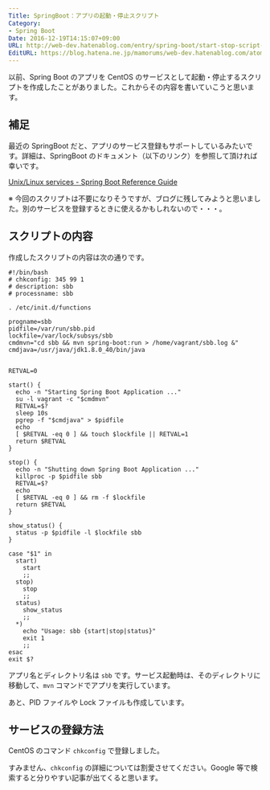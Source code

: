```yaml
---
Title: SpringBoot：アプリの起動・停止スクリプト
Category:
- Spring Boot
Date: 2016-12-19T14:15:07+09:00
URL: http://web-dev.hatenablog.com/entry/spring-boot/start-stop-script-chkconfig
EditURL: https://blog.hatena.ne.jp/mamorums/web-dev.hatenablog.com/atom/entry/10328749687199812058
---
```


以前、Spring Boot のアプリを CentOS のサービスとして起動・停止するスクリプトを作成したことがありました。これからその内容を書いていこうと思います。


## 補足
最近の SpringBoot だと、アプリのサービス登録もサポートしているみたいです。詳細は、SpringBoot のドキュメント（以下のリンク）を参照して頂ければ幸いです。

[Unix/Linux services - Spring Boot Reference Guide](http://docs.spring.io/spring-boot/docs/current/reference/htmlsingle/#deployment-service)

※ 今回のスクリプトは不要になりそうですが、ブログに残してみようと思いました。別のサービスを登録するときに使えるかもしれないので・・・。


## スクリプトの内容
作成したスクリプトの内容は次の通りです。

```
#!/bin/bash
# chkconfig: 345 99 1
# description: sbb
# processname: sbb

. /etc/init.d/functions

progname=sbb
pidfile=/var/run/sbb.pid
lockfile=/var/lock/subsys/sbb
cmdmvn="cd sbb && mvn spring-boot:run > /home/vagrant/sbb.log &"
cmdjava=/usr/java/jdk1.8.0_40/bin/java


RETVAL=0

start() {
  echo -n "Starting Spring Boot Application ..."
  su -l vagrant -c "$cmdmvn"
  RETVAL=$?
  sleep 10s
  pgrep -f "$cmdjava" > $pidfile
  echo
  [ $RETVAL -eq 0 ] && touch $lockfile || RETVAL=1
  return $RETVAL
}
 
stop() {
  echo -n "Shutting down Spring Boot Application ..."
  killproc -p $pidfile sbb
  RETVAL=$?
  echo
  [ $RETVAL -eq 0 ] && rm -f $lockfile
  return $RETVAL
}
 
show_status() {
  status -p $pidfile -l $lockfile sbb
}
 
case "$1" in
  start)
    start
    ;;
  stop)
    stop
    ;;
  status)
    show_status
    ;;
  *)
    echo "Usage: sbb {start|stop|status}"
    exit 1
    ;;
esac
exit $?
```

アプリ名とディレクトリ名は `sbb` です。サービス起動時は、そのディレクトリに移動して、`mvn` コマンドでアプリを実行しています。

あと、PID ファイルや Lock ファイルも作成しています。


## サービスの登録方法
CentOS のコマンド `chkconfig` で登録しました。

すみません、`chkconfig` の詳細については割愛させてください。Google 等で検索すると分りやすい記事が出てくると思います。

